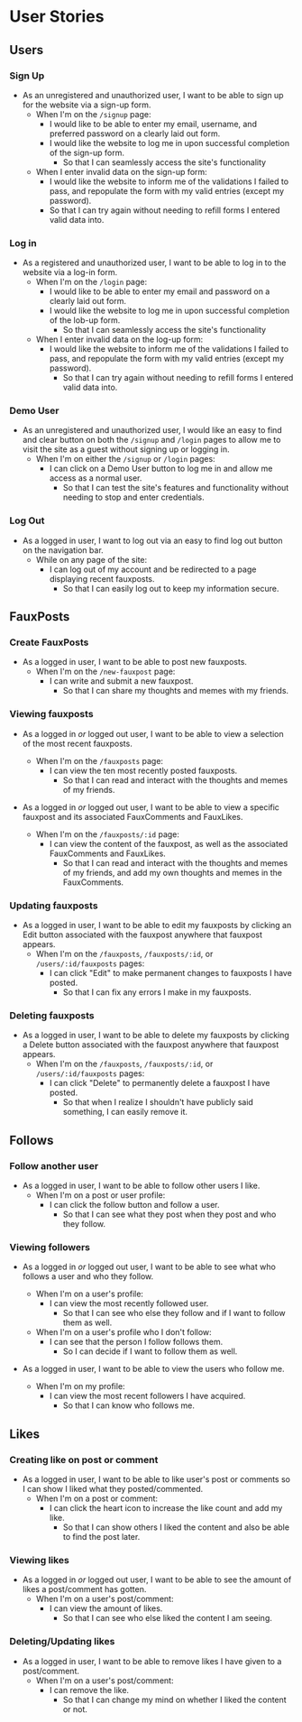 # User Stories

## Users

### Sign Up

* As an unregistered and unauthorized user, I want to be able to sign up for the website via a sign-up form.
  * When I'm on the `/signup` page:
    * I would like to be able to enter my email, username, and preferred password on a clearly laid out form.
    * I would like the website to log me in upon successful completion of the sign-up form.
      * So that I can seamlessly access the site's functionality
  * When I enter invalid data on the sign-up form:
    * I would like the website to inform me of the validations I failed to pass, and repopulate the form with my valid entries (except my password).
    * So that I can try again without needing to refill forms I entered valid data into.

### Log in

* As a registered and unauthorized user, I want to be able to log in to the website via a log-in form.
  * When I'm on the `/login` page:
    * I would like to be able to enter my email and password on a clearly laid out form.
    * I would like the website to log me in upon successful completion of the lob-up form.
      * So that I can seamlessly access the site's functionality
  * When I enter invalid data on the log-up form:
    * I would like the website to inform me of the validations I failed to pass, and repopulate the form with my valid entries (except my password).
      * So that I can try again without needing to refill forms I entered valid data into.

### Demo User

* As an unregistered and unauthorized user, I would like an easy to find and clear button on both the `/signup` and `/login` pages to allow me to visit the site as a guest without signing up or logging in.
  * When I'm on either the `/signup` or `/login` pages:
    * I can click on a Demo User button to log me in and allow me access as a normal user.
      * So that I can test the site's features and functionality without needing to stop and enter credentials.

### Log Out

* As a logged in user, I want to log out via an easy to find log out button on the navigation bar.
  * While on any page of the site:
    * I can log out of my account and be redirected to a page displaying recent fauxposts.
      * So that I can easily log out to keep my information secure.

## FauxPosts

### Create FauxPosts

* As a logged in user, I want to be able to post new fauxposts.
  * When I'm on the `/new-fauxpost` page:
    * I can write and submit a new fauxpost.
      * So that I can share my thoughts and memes with my friends.

### Viewing fauxposts

* As a logged in _or_ logged out user, I want to be able to view a selection of the most recent fauxposts.
  * When I'm on the `/fauxposts` page:
    * I can view the ten most recently posted fauxposts.
      * So that I can read and interact with the thoughts and memes of my friends.

* As a logged in _or_ logged out user, I want to be able to view a specific fauxpost and its associated FauxComments and FauxLikes.
  * When I'm on the `/fauxposts/:id` page:
    * I can view the content of the fauxpost, as well as the associated FauxComments and FauxLikes.
      * So that I can read and interact with the thoughts and memes of my friends, and add my own thoughts and memes in the FauxComments.

### Updating fauxposts

* As a logged in user, I want to be able to edit my fauxposts by clicking an Edit button associated with the fauxpost anywhere that fauxpost appears.
  * When I'm on the `/fauxposts`, `/fauxposts/:id`, or `/users/:id/fauxposts` pages:
    * I can click "Edit" to make permanent changes to fauxposts I have posted.
      * So that I can fix any errors I make in my fauxposts.

### Deleting fauxposts

* As a logged in user, I want to be able to delete my fauxposts by clicking a Delete button associated with the fauxpost anywhere that fauxpost appears.
  * When I'm on the `/fauxposts`, `/fauxposts/:id`, or `/users/:id/fauxposts` pages:
    * I can click "Delete" to permanently delete a fauxpost I have posted.
      * So that when I realize I shouldn't have publicly said something, I can easily remove it.

## Follows

### Follow another user

* As a logged in user, I want to be able to follow other users I like.
  * When I'm on a post or user profile:
    * I can click the follow button and follow a user.
      * So that I can see what they post when they post and who they follow.


### Viewing followers

* As a logged in _or_ logged out user, I want to be able to see what who follows a user and who they follow.
  * When I'm on a user's profile:
    * I can view the most recently followed user.
      * So that I can see who else they follow and if I want to follow them as well.
  * When I'm on a user's profile who I don't follow:
    * I can see that the person I follow follows them.
      * So I can decide if I want to follow them as well.

* As a logged in user, I want to be able to view the users who follow me.
  * When I'm on my profile:
    * I can view the most recent followers I have acquired.
      * So that I can know who follows me.


## Likes

### Creating like on post or comment

* As a logged in user, I want to be able to like user's post or comments so I can show I liked what they posted/commented.
  * When I'm on a post or comment:
    * I can click the heart icon to increase the like count and add my like.
      * So that I can show others I liked the content and also be able to find the post later.


### Viewing likes

* As a logged in _or_ logged out user, I want to be able to see the amount of likes a post/comment has gotten.
  * When I'm on a user's post/comment:
    * I can view the amount of likes.
      * So that I can see who else liked the content I am seeing.

### Deleting/Updating likes

* As a logged in user, I want to be able to remove likes I have given to a post/comment.
  * When I'm on a user's post/comment:
    * I can remove the like.
      * So that I can change my mind on whether I liked the content or not.
